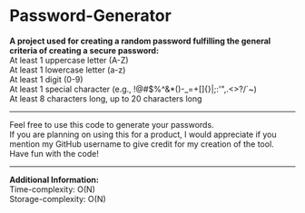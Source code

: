 # Password-Generator

<B> A project used for creating a random password fulfilling the general criteria of creating a secure password: </B>
<br> At least 1 uppercase letter (A-Z)
<br> At least 1 lowercase letter (a-z)
<br> At least 1 digit (0-9)
<br> At least 1 special character (e.g., !@#$%^&*()-_=+[]{}|;:'",.<>?/`~)
<br> At least 8 characters long, up to 20 characters long

<hr> Feel free to use this code to generate your passwords.
<br> If you are planning on using this for a product, I would appreciate if you mention my GitHub username to give credit for my creation of the tool.
<br> Have fun with the code!

<hr> <b>Additional Information:</b>
<br> Time-complexity: O(N)
<br> Storage-complexity: O(N)
